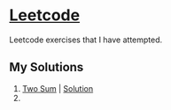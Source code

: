 # [Leetcode](https://leetcode.com/)

Leetcode exercises that I have attempted.

## My Solutions
1. [Two Sum](https://leetcode.com/problems/two-sum/) | [Solution](https://github.com/Carlintyj/Leetcode/blob/main/1.%20TwoSum/src/Solution.java)
2. 
